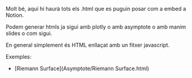 Molt bé, aquí hi haurà tots els .html que es puguin posar com a embed a Notion.

Podem generar htmls ja sigui amb plotly o amb asymptote o amb manim slides o com sigui.

En general simplement és HTML enllaçat amb un fitxer javascript.

Exemples:
- [Riemann Surface](Asymptote/Riemann Surface.html)
